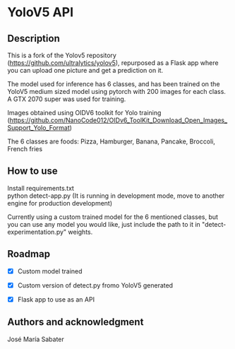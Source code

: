 # YoloV5 API

## Description

This is a fork of the Yolov5 repository (https://github.com/ultralytics/yolov5), repurposed as a Flask app where you can upload one picture and get a prediction on it.

The model used for inference has 6 classes, and has been trained on the YoloV5 medium sized model using pytorch with 200 images for each class. A GTX 2070 super was used for training.

Images obtained using OIDV6 toolkit for Yolo training (https://github.com/NanoCode012/OIDv6_ToolKit_Download_Open_Images_Support_Yolo_Format)

The 6 classes are foods:
Pizza, Hamburger, Banana, Pancake, Broccoli, French fries

## How to use

Install requirements.txt  
python detect-app.py  (It is running in development mode, move to another engine for production development)

Currently using a custom trained model for the 6 mentioned classes, but you can use any model you would like, just include the path to it in "detect-experimentation.py" weights.


## Roadmap

- [x] Custom model trained

- [x] Custom version of detect.py fromo YoloV5 generated

- [x] Flask app to use as an API

## Authors and acknowledgment
José María Sabater


